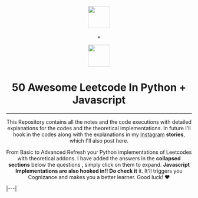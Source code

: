 <div align="center">
  <img height="60" src="https://img.icons8.com/color/344/python.png"> <p>+</p><img height="60" src="https://img.icons8.com/color/344/javascript.png">
  <h1>50 Awesome Leetcode In Python + Javascript</h1>
  
 ---
  <span> This Repository contains all the notes and the code executions with detailed explanations for the codes and the theoretical implementations. In future I'll hook in the codes along with the explanations in my <a href="https://www.instagram.com/jayasoruban1112/">Instagram</a> **stories**, which I'll also post here.</b>
  

From Basic to Advanced Refresh your Python implementations of Leetcodes with theoretical addons. I have added the answers in the **collapsed sections** below the questions , simply click on them to expand. **Javascript Implementations are also hooked in!! Do check it** it. It'll triggers you Cognizance and makes you a better learner. Good luck! ❤️ </span>

</div>
 
|---|
